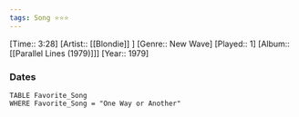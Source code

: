 ```yaml
---
tags: Song ⭐⭐⭐ 
---
```

[Time:: 3:28]
[Artist:: [[Blondie]] ]
[Genre:: New Wave]
[Played:: 1]
[Album:: [[Parallel Lines (1979)]]]
[Year:: 1979]
### Dates
````dataview
TABLE Favorite_Song
WHERE Favorite_Song = "One Way or Another"
````